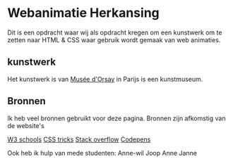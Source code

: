 # Webanimatie Herkansing

Dit is een opdracht waar wij als opdracht kregen om een kunstwerk om te zetten naar HTML & CSS waar gebruik wordt gemaak van web animaties.

## kunstwerk
Het kunstwerk is van [Musée d'Orsay](https://www.musee-orsay.fr/en/home.html) in Parijs is een kunstmuseum. 

## Bronnen
Ik heb veel bronnen gebruikt voor deze pagina.
Bronnen zijn afkomstig van de website's 

[W3 schools](https://www.w3schools.com)
[CSS tricks](https://css-tricks.com/)
[Stack overflow](https://stackoverflow.com)
[Codepens](https://codepen.io)

Ook heb ik hulp van mede studenten:
Anne-wil
Joop
Anne
Janne
